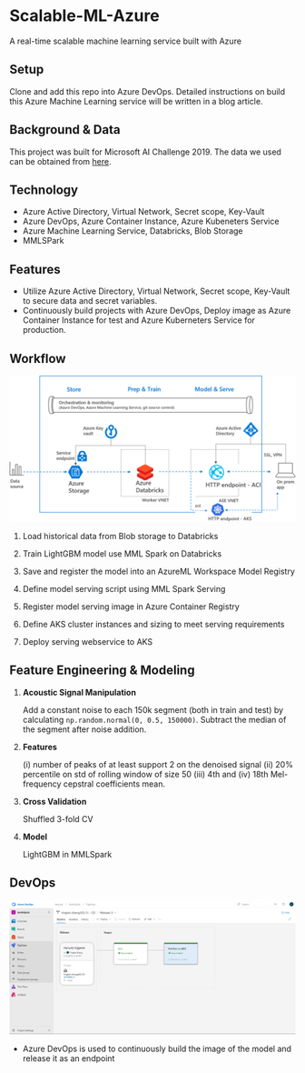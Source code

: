 # Scalable-ML-Azure
 A real-time scalable machine learning service built with Azure

## Setup
Clone and add this repo into Azure DevOps. Detailed instructions on build this Azure Machine Learning service will be written in a blog article.


## Background & Data
This project was built for Microsoft AI Challenge 2019. 
The data we used can be obtained from [here](https://www.kaggle.com/c/LANL-Earthquake-Prediction).


## Technology
- Azure Active Directory, Virtual Network, Secret scope, Key-Vault
- Azure DevOps, Azure Container Instance, Azure Kubeneters Service
- Azure Machine Learning Service, Databricks, Blob Storage
- MMLSPark


## Features

- Utilize Azure Active Directory, Virtual Network, Secret scope, Key-Vault to secure data and secret variables.
- Continuously build projects with Azure DevOps, Deploy image as Azure Container Instance for test and Azure Kuberneters Service for production.

## Workflow

![](/docs/Azure_Overview_Full.png)

1. Load historical data from Blob storage to Databricks

2. Train LightGBM model use MML Spark on Databricks

3. Save and register the model into an AzureML Workspace Model Registry

4. Define model serving script using MML Spark Serving

5. Register model serving image in Azure Container Registry

6. Define AKS cluster instances and sizing to meet serving requirements

7. Deploy serving webservice to AKS

## Feature Engineering & Modeling

1. **Acoustic Signal Manipulation**

   Add a constant noise to each 150k segment (both in train and test) by calculating `np.random.normal(0, 0.5, 150000)`. Subtract the median of the segment after noise addition.

2. **Features**

    (i) number of peaks of at least support 2 on the denoised signal
    (ii) 20% percentile on std of rolling window of size 50
    (iii) 4th and (iv) 18th Mel-frequency cepstral coefficients mean. 


3. **Cross Validation**

   Shuffled 3-fold CV

4. **Model**

   LightGBM in MMLSpark

## DevOps

![](/docs/Azure_DevOps.png)

- Azure DevOps is used to continuously build the image of the model and release it as an endpoint